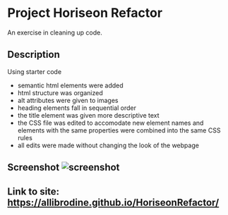 # Project Horiseon Refactor
An exercise in cleaning up code.


## Description
Using starter code
* semantic html elements were added
* html structure was organized 
* alt attributes were given to images
* heading elements fall in sequential order 
* the title element was given more descriptive text
* the CSS file was edited to accomodate new element names and elements with the same properties were combined into the same CSS rules 
* all edits were made without changing the look of the webpage


## Screenshot ![screenshot](https://user-images.githubusercontent.com/105396175/171059296-6216a712-cdbd-4133-aad8-326becafafc5.png)



## Link to site: https://allibrodine.github.io/HoriseonRefactor/ 


